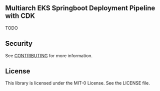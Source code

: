 ## Multiarch EKS Springboot Deployment Pipeline with CDK 

TODO

## Security

See [CONTRIBUTING](CONTRIBUTING.md#security-issue-notifications) for more information.

## License

This library is licensed under the MIT-0 License. See the LICENSE file.

